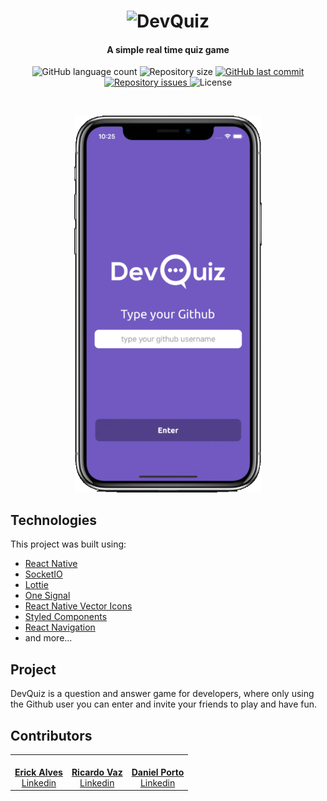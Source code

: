 <h1 align="center">
    <img alt="DevQuiz" title="#delicinha" src="githubFiles/logo.svg" width="250px" />
</h1>

<h4 align="center">
  A simple real time quiz game
</h4>
<p align="center">
  <img alt="GitHub language count" src="https://img.shields.io/github/languages/count/Rocketseat/semana-omnistack-10">

  <img alt="Repository size" src="https://img.shields.io/github/repo-size/dreamteamapps/devquiz-react-native">
  
  <a href="https://github.com/dreamteamapps/devquiz-react-native/commits/master">
    <img alt="GitHub last commit" src="https://img.shields.io/github/last-commit/dreamteamapps/devquiz-react-native">
  </a>

  <a href="https://github.com/dreamteamapps/devquiz-react-native/issues">
    <img alt="Repository issues" src="https://img.shields.io/github/issues/dreamteamapps/devquiz-react-native">
  </a>

  <img alt="License" src="https://img.shields.io/badge/license-MIT-brightgreen">
</p>

<br>

<p align="center">
  <img alt="Screens" width="300" src=".github/screens.gif">

</p>

## Technologies

This project was built using:

- [React Native](https://facebook.github.io/react-native/)
- [SocketIO](https://socket.io/)
- [Lottie](https://airbnb.design/lottie/)
- [One Signal](https://onesignal.com/)
- [React Native Vector Icons](https://github.com/oblador/react-native-vector-icons)
- [Styled Components](https://styled-components.com/)
- [React Navigation](https://reactnavigation.org/)
- and more...

## Project

DevQuiz is a question and answer game for developers, where only using the Github user you can enter and invite your friends to play and have fun.

## Contributors

<table>
  <tr>
    <td align="center"><a href="https://github.com/erickcouto"><img src="https://avatars1.githubusercontent.com/u/6720362?s=460&u=ffe4109e0c18c230c8f90fb25ba1bdddfec3a61c&v=4" width="100px;" alt=""/><br /><b>Erick Alves</b></a><br /><a href="https://www.linkedin.com/in/erick-alves-do-couto-8b1114a/" title="Linkedin">Linkedin</a></td>
    <td align="center"><a href="https://github.com/ricardovcorrea"><img src="https://avatars2.githubusercontent.com/u/8238638?s=460&u=a499c24ad6318aeda4ec90997162537f4d6fcd8b&v=4" width="100px;" alt=""/><br /><b>Ricardo Vaz</b></a><br /><a href="https://www.linkedin.com/in/ricardo-vaz-correa/" title="Linkedin">Linkedin</a></td>
    <td align="center"><a href="https://github.com/dankobaia"><img src="https://media-exp1.licdn.com/dms/image/C4E03AQGBpnX0ToRPKQ/profile-displayphoto-shrink_200_200/0?e=1594857600&v=beta&t=jNoq1BRwa00DjxQ66xkH4NSjNBzkSvwjBTA16L2jXrc" width="100px;" alt=""/><br /><b>Daniel Porto</b></a><br /><a href="https://www.linkedin.com/in/daniel-porto/" title="Linkedin">Linkedin</a></td>
    
  </tr>
</table>
